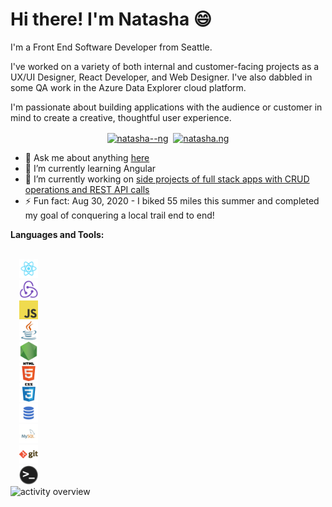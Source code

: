 <!--
**natashang/natashang** is a ✨ _special_ ✨ repository because its `README.md` (this file) appears on your GitHub profile.

Here are some ideas to get you started:

- 🔭 I’m currently working on ...
- 🌱 I’m currently learning ...
- 👯 I’m looking to collaborate on ...
- 🤔 I’m looking for help with ...
- 💬 Ask me about ...
- 📫 How to reach me: ...
- 😄 Pronouns: ...
- ⚡ Fun fact: ...
-->
# Hi there! I'm Natasha 😄

I'm a Front End Software Developer from Seattle. 

I've worked on a variety of both internal and customer-facing projects as a UX/UI Designer, React Developer, and Web Designer. I've also dabbled in some QA work in the Azure Data Explorer cloud platform.

I'm passionate about building applications with the audience or customer in mind to create a creative, thoughtful user experience.

<p align="center">
<a href="https://linkedin.com/in/natasha--ng" target="blank"><img align="center" src="https://cdn.jsdelivr.net/npm/simple-icons@3.0.1/icons/linkedin.svg" alt="natasha--ng" height="30" width="30" /></a>&nbsp;
<a href="mailto:natasha-ng@outlook.com" target="blank" tex><img align="center" src="https://cdn.jsdelivr.net/npm/simple-icons@3.0.1/icons/microsoftoutlook.svg" alt="natasha.ng" height="30" width="30" /></a>
</p>

- 💬 Ask me about anything [here](mailto:natasha-ng@outlook.com)
- 🌱 I’m currently learning Angular
- 🔭 I’m currently working on [side projects of full stack apps with CRUD operations and REST API calls](https://github.com/natashang?tab=repositories)
- ⚡ Fun fact: Aug 30, 2020 - I biked 55 miles this summer and completed my goal of conquering a local trail end to end!

**Languages and Tools:**  

<code>
  <img height="30" src="https://raw.githubusercontent.com/github/explore/80688e429a7d4ef2fca1e82350fe8e3517d3494d/topics/react/react.png">
  <img height="30" src="https://raw.githubusercontent.com/github/explore/80688e429a7d4ef2fca1e82350fe8e3517d3494d/topics/redux/redux.png">
  <img height="30" src="https://raw.githubusercontent.com/github/explore/80688e429a7d4ef2fca1e82350fe8e3517d3494d/topics/javascript/javascript.png">
  <img height="30" src="https://raw.githubusercontent.com/github/explore/80688e429a7d4ef2fca1e82350fe8e3517d3494d/topics/java/java.png">
  <img height="30" src="https://raw.githubusercontent.com/github/explore/80688e429a7d4ef2fca1e82350fe8e3517d3494d/topics/nodejs/nodejs.png">  
  <img height="30" src="https://raw.githubusercontent.com/github/explore/80688e429a7d4ef2fca1e82350fe8e3517d3494d/topics/html/html.png">
  <img height="30" src="https://raw.githubusercontent.com/github/explore/80688e429a7d4ef2fca1e82350fe8e3517d3494d/topics/css/css.png">   
  <img height="30" src="https://raw.githubusercontent.com/github/explore/80688e429a7d4ef2fca1e82350fe8e3517d3494d/topics/sql/sql.png">   
  <img height="30" src="https://raw.githubusercontent.com/github/explore/80688e429a7d4ef2fca1e82350fe8e3517d3494d/topics/mysql/mysql.png">
  <img height="30" src="https://raw.githubusercontent.com/github/explore/80688e429a7d4ef2fca1e82350fe8e3517d3494d/topics/git/git.png">
  <img height="30" src="https://raw.githubusercontent.com/github/explore/d92924b1d925bb134e308bd29c9de6c302ed3beb/topics/terminal/terminal.png">  
</code>  

<!--*NOTE: Most used languages does not indicate my skill level or something like that, it's a github metric of which languages I have the most code on github, it's a new feature of [github-readme-stats](https://github.com/anuraghazra/github-readme-stats)*-->
<!--<p align="center">
  <img src="https://github-readme-stats.vercel.app/api/top-langs/?username=natashang&layout=compact&theme=dracula" alt="most used languages"/>-->
  <img src="https://github-readme-stats.vercel.app/api?username=natashang&show_icons=true&count_private=true&hide=stars,issues&theme=dracula" alt="activity overview" />
<!--</p>-->

<!-- Use this template below for aligning repo cards 
<a href="">
  <img align="center" src="" />
</a>
<a href="">
  <img align="center" src="" />
</a>
-->
